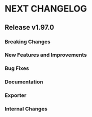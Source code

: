 # NEXT CHANGELOG

## Release v1.97.0

### Breaking Changes

### New Features and Improvements

### Bug Fixes

### Documentation

### Exporter

### Internal Changes
